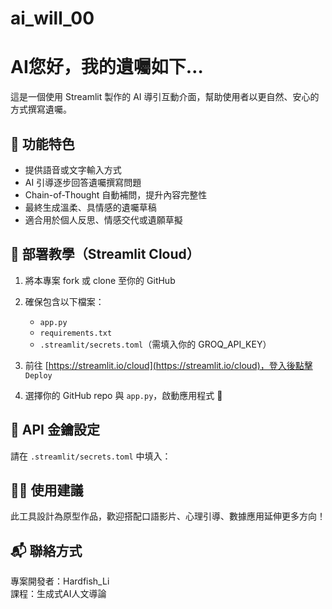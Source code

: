 # ai_will_00
# AI您好，我的遺囑如下…

這是一個使用 Streamlit 製作的 AI 導引互動介面，幫助使用者以更自然、安心的方式撰寫遺囑。

## 🌟 功能特色
- 提供語音或文字輸入方式
- AI 引導逐步回答遺囑撰寫問題
- Chain-of-Thought 自動補問，提升內容完整性
- 最終生成溫柔、具情感的遺囑草稿
- 適合用於個人反思、情感交代或遺願草擬

## 🚀 部署教學（Streamlit Cloud）
1. 將本專案 fork 或 clone 至你的 GitHub
2. 確保包含以下檔案：
   - `app.py`
   - `requirements.txt`
   - `.streamlit/secrets.toml`（需填入你的 GROQ_API_KEY）

3. 前往 [https://streamlit.io/cloud](https://streamlit.io/cloud)，登入後點擊 `Deploy`

4. 選擇你的 GitHub repo 與 `app.py`，啟動應用程式 🎉

## 🔐 API 金鑰設定
請在 `.streamlit/secrets.toml` 中填入：

## 🙋‍♀️ 使用建議
此工具設計為原型作品，歡迎搭配口語影片、心理引導、數據應用延伸更多方向！

## 📬 聯絡方式
專案開發者：Hardfish_Li  
課程：生成式AI人文導論
